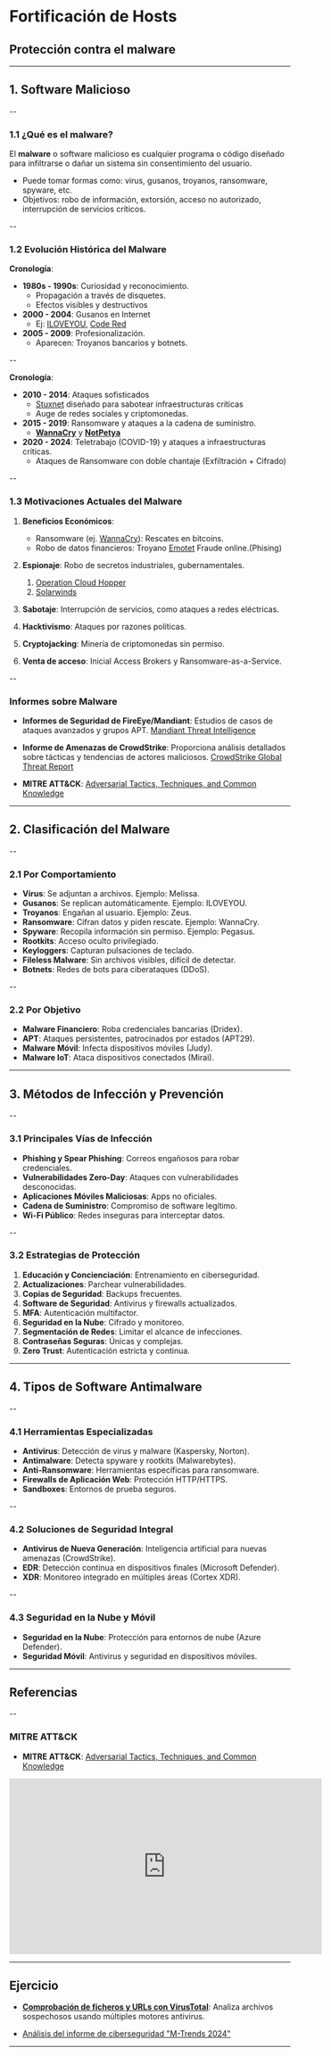 <!-- .slide: data-background="#2C3E50" -->
# Fortificación de Hosts

## Protección contra el malware

---

## 1. Software Malicioso

--

### 1.1 ¿Qué es el malware?

El **malware** o software malicioso es cualquier programa o código diseñado para infiltrarse o dañar un sistema sin consentimiento del usuario.

- Puede tomar formas como: virus, gusanos, troyanos, ransomware, spyware, etc.
- Objetivos: robo de información, extorsión, acceso no autorizado, interrupción de servicios críticos.

--

### 1.2 Evolución Histórica del Malware

**Cronología**:

- **1980s - 1990s**: Curiosidad y reconocimiento. 
	- Propagación a través de disquetes.
	- Efectos visibles y destructivos
- **2000 - 2004**: Gusanos en Internet
	- Ej: [ILOVEYOU](https://es.wikipedia.org/wiki/ILoveYou), [Code Red](https://es.wikipedia.org/wiki/Code_Red_(virus_inform%C3%A1tico))
- **2005 - 2009**: Profesionalización. 
	- Aparecen: Troyanos bancarios y botnets.

--

**Cronología**:

- **2010 - 2014**: Ataques sofisticados 
	- [Stuxnet](../../incidentes/2010.stuxnet.html) diseñado para sabotear infraestructuras críticas
	- Auge de redes sociales y criptomonedas.
- **2015 - 2019**: Ransomware y ataques a la cadena de suministro.
	- **[WannaCry](../../incidentes/2017.wannacry.html)** y **[NotPetya](https://es.wikipedia.org/wiki/Petya_(malware)#NotPetya)**
- **2020 - 2024**: Teletrabajo (COVID-19) y ataques a infraestructuras críticas.
	- Ataques de Ransomware con doble chantaje (Exfiltración + Cifrado)

--

### 1.3 Motivaciones Actuales del Malware

1. **Beneficios Económicos**: 
	- Ransomware (ej. [WannaCry](https://es.wikipedia.org/wiki/WannaCry)): Rescates en bitcoins.
	- Robo de datos financieros: Troyano [Emotet](https://es.wikipedia.org/wiki/Emotet) Fraude online.(Phising)
	
2. **Espionaje**: Robo de secretos industriales, gubernamentales.
	1. [Operation Cloud Hopper](https://www.trendmicro.com/vinfo/us/security/news/cyber-attacks/operation-cloud-hopper-what-you-need-to-know)
	2. [Solarwinds](../../incidentes/2020.solarwinds.md)
3. **Sabotaje**: Interrupción de servicios, como ataques a redes eléctricas.
4. **Hacktivismo**: Ataques por razones políticas.
5. **Cryptojacking**: Minería de criptomonedas sin permiso.
6. **Venta de acceso**: Inicial Access Brokers y Ransomware-as-a-Service.

--

### Informes sobre Malware

- **Informes de Seguridad de FireEye/Mandiant**: Estudios de casos de ataques avanzados y grupos APT. [Mandiant Threat Intelligence](https://cloud.google.com/security/resources)

- **Informe de Amenazas de CrowdStrike**: Proporciona análisis detallados sobre tácticas y tendencias de actores maliciosos. [CrowdStrike Global Threat Report](https://www.crowdstrike.com/global-threat-report/)

- **MITRE ATT&CK**: [Adversarial Tactics, Techniques, and Common Knowledge ](https://attack.mitre.org)

---

## 2. Clasificación del Malware

--

### 2.1 Por Comportamiento

- **Virus**: Se adjuntan a archivos. Ejemplo: Melissa.
- **Gusanos**: Se replican automáticamente. Ejemplo: ILOVEYOU.
- **Troyanos**: Engañan al usuario. Ejemplo: Zeus.
- **Ransomware**: Cifran datos y piden rescate. Ejemplo: WannaCry.
- **Spyware**: Recopila información sin permiso. Ejemplo: Pegasus.
- **Rootkits**: Acceso oculto privilegiado.
- **Keyloggers**: Capturan pulsaciones de teclado.
- **Fileless Malware**: Sin archivos visibles, difícil de detectar.
- **Botnets**: Redes de bots para ciberataques (DDoS).

--

### 2.2 Por Objetivo

- **Malware Financiero**: Roba credenciales bancarias (Dridex).
- **APT**: Ataques persistentes, patrocinados por estados (APT29).
- **Malware Móvil**: Infecta dispositivos móviles (Judy).
- **Malware IoT**: Ataca dispositivos conectados (Mirai).

---

## 3. Métodos de Infección y Prevención

--

### 3.1 Principales Vías de Infección

- **Phishing y Spear Phishing**: Correos engañosos para robar credenciales.
- **Vulnerabilidades Zero-Day**: Ataques con vulnerabilidades desconocidas.
- **Aplicaciones Móviles Maliciosas**: Apps no oficiales.
- **Cadena de Suministro**: Compromiso de software legítimo.
- **Wi-Fi Público**: Redes inseguras para interceptar datos.

--

### 3.2 Estrategias de Protección

1. **Educación y Concienciación**: Entrenamiento en ciberseguridad.
2. **Actualizaciones**: Parchear vulnerabilidades.
3. **Copias de Seguridad**: Backups frecuentes.
4. **Software de Seguridad**: Antivirus y firewalls actualizados.
5. **MFA**: Autenticación multifactor.
6. **Seguridad en la Nube**: Cifrado y monitoreo.
7. **Segmentación de Redes**: Limitar el alcance de infecciones.
8. **Contraseñas Seguras**: Únicas y complejas.
9. **Zero Trust**: Autenticación estricta y continua.

---

## 4. Tipos de Software Antimalware

--

### 4.1 Herramientas Especializadas

- **Antivirus**: Detección de virus y malware (Kaspersky, Norton).
- **Antimalware**: Detecta spyware y rootkits (Malwarebytes).
- **Anti-Ransomware**: Herramientas específicas para ransomware.
- **Firewalls de Aplicación Web**: Protección HTTP/HTTPS.
- **Sandboxes**: Entornos de prueba seguros.

--

### 4.2 Soluciones de Seguridad Integral

- **Antivirus de Nueva Generación**: Inteligencia artificial para nuevas amenazas (CrowdStrike).
- **EDR**: Detección continua en dispositivos finales (Microsoft Defender).
- **XDR**: Monitoreo integrado en múltiples áreas (Cortex XDR).

--

### 4.3 Seguridad en la Nube y Móvil

- **Seguridad en la Nube**: Protección para entornos de nube (Azure Defender).
- **Seguridad Móvil**: Antivirus y seguridad en dispositivos móviles.


---

## Referencias 

--

### MITRE ATT&CK

- **MITRE ATT&CK**: [Adversarial Tactics, Techniques, and Common Knowledge ](https://attack.mitre.org)

<iframe width="560" height="315" src="https://www.youtube.com/embed/Yxv1suJYMI8?si=ES6RFMg7FMfWLNHE" title="YouTube video player" frameborder="0" allow="accelerometer; autoplay; clipboard-write; encrypted-media; gyroscope; picture-in-picture; web-share" referrerpolicy="strict-origin-when-cross-origin" allowfullscreen></iframe>


---

## Ejercicio

- **[Comprobación de ficheros y URLs con VirusTotal](../exercises/ej.virustotal.html)**: Analiza archivos sospechosos usando múltiples motores antivirus.

* [Análisis del informe de ciberseguridad "M-Trends 2024"](exercises/ej.Informe_mandiant2024.html)


---



